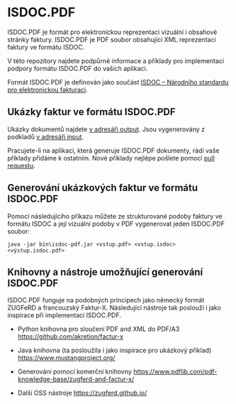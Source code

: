 # ISDOC.PDF

ISDOC.PDF je formát pro elektronickou reprezentaci vizuální i obsahové
stránky faktury. ISDOC.PDF je PDF soubor obsahující XML reprezentaci
faktury ve formátu ISDOC.

V této repozitory najdete podpůrné informace a příklady pro
implementaci podpory formátu ISDOC.PDF do vašich aplikací.

Formát ISDOC.PDF je definován jako součást
[ISDOC – Národního standardu pro elektronickou fakturaci](https://isdoc.cz/6.0.2/).

## Ukázky faktur ve formátu ISDOC.PDF

Ukázky dokumentů najdete
[v adresáři output](https://github.com/isdoc/isdoc.pdf/tree/main/examples/output). Jsou
vygenerovány z podkladů
[v adresáři input](https://github.com/isdoc/isdoc.pdf/tree/main/examples/input).

Pracujete-li na aplikaci, která generuje ISDOC.PDF dokumenty, rádi
vaše příklady přidáme k ostatním. Nové příklady nejlépe pošlete pomocí
[pull requestu](https://github.com/isdoc/isdoc.pdf/pulls).

## Generování ukázkových faktur ve formátu ISDOC.PDF

Pomocí následujícího příkazu můžete ze strukturované podoby faktury ve
formátu ISDOC a její vizuální podoby v PDF vygenerovat jeden ISDOC.PDF
soubor:

````
java -jar bin\isdoc-pdf.jar <vstup.pdf> <vstup.isdoc> <výstup.isdoc.pdf>
````

## Knihovny a nástroje umožňující generování ISDOC.PDF

ISDOC.PDF funguje na podobných principech jako německý formát ZUGFeRD
a francouzský Faktur-X. Následující nástroje tak poslouží i jako
inspirace při implementaci ISDOC.PDF.

* Python knihovna pro sloučení PDF and XML do PDF/A3
https://github.com/akretion/factur-x

* Java knihovna (ta posloužila i jako inspirace pro ukázkový příklad)
https://www.mustangproject.org/

* Generování pomocí komerční knihovny
https://www.pdflib.com/pdf-knowledge-base/zugferd-and-factur-x/

* Další OSS nástroje
https://zugferd.github.io/

